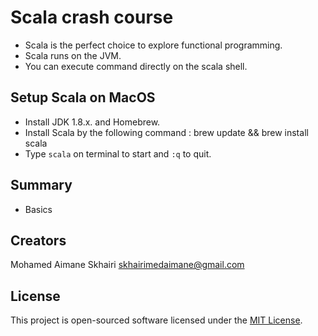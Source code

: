 # Scala crash course

- Scala is the perfect choice to explore functional programming.
- Scala runs on the JVM.
- You can execute command directly on the scala shell.

## Setup Scala on MacOS

- Install JDK 1.8.x. and Homebrew.
- Install Scala by the following command :
    brew update && brew install scala
- Type ```scala``` on terminal to start and ```:q``` to quit.

## Summary

- Basics

## Creators

  Mohamed Aimane Skhairi
  skhairimedaimane@gmail.com

## License

This project is open-sourced software licensed under the [MIT License](https://opensource.org/licenses/MIT).
